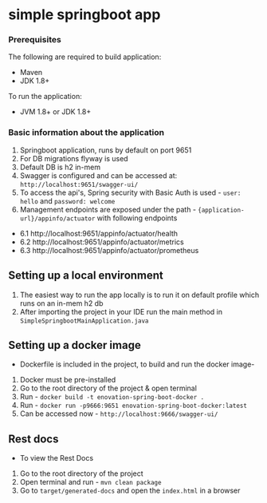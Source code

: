 # simple springboot app

### Prerequisites

The following are required to build application:
- Maven
- JDK 1.8+

To run the application:
- JVM 1.8+ or JDK 1.8+

### Basic information about the application
1. Springboot application, runs by default on port 9651
2. For DB migrations flyway is used
3. Default DB is h2 in-mem
4. Swagger is configured and can be accessed at: `http://localhost:9651/swagger-ui/`
5. To access the api's, Spring security with Basic Auth is used - `user: hello` and `password: welcome`
6. Management endpoints are exposed under the path - `{application-url}/appinfo/actuator` with following endpoints
 - 6.1 http://localhost:9651/appinfo/actuator/health
 - 6.2 http://localhost:9651/appinfo/actuator/metrics
 - 6.3 http://localhost:9651/appinfo/actuator/prometheus


## Setting up a local environment
1. The easiest way to run the app locally is to run it on default profile which runs on an in-mem h2 db
2. After importing the project in your IDE run the main method in `SimpleSpringbootMainApplication.java`


## Setting up a docker image
- Dockerfile is included in the project, to build and run the docker image-
1. Docker must be pre-installed
2. Go to the root directory of the project & open terminal
3. Run - `docker build -t enovation-spring-boot-docker .`
4. Run - `docker run -p9666:9651 enovation-spring-boot-docker:latest`
5. Can be accessed now - `http://localhost:9666/swagger-ui/`

## Rest docs
- To view the Rest Docs
1. Go to the root directory of the project
2. Open terminal and run - `mvn clean package`
3. Go to `target/generated-docs` and open the `index.html` in a browser


 


